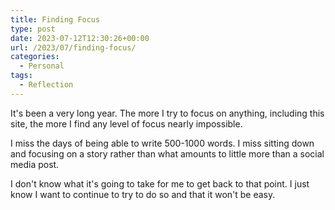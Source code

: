 ```yaml
---
title: Finding Focus
type: post
date: 2023-07-12T12:30:26+00:00
url: /2023/07/finding-focus/
categories:
  - Personal
tags:
  - Reflection
---
```


It's been a very long year. The more I try to focus on anything, including this site, the more I find any level of focus nearly impossible.

I miss the days of being able to write 500-1000 words. I miss sitting down and focusing on a story rather than what amounts to little more than a social media post.

I don't know what it's going to take for me to get back to that point. I just know I want to continue to try to do so and that it won't be easy.